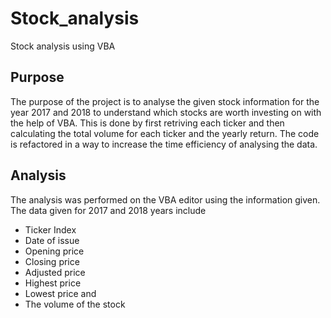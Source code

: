 # Stock_analysis
Stock analysis using VBA
## Purpose
The purpose of the project is to analyse the given stock information for the year 2017 and 2018 to understand which stocks are worth investing on with the help of VBA. This is done by first retriving each ticker and then calculating the total volume for each ticker and the yearly return. The code is refactored in a way to increase the time efficiency of analysing the data.
## Analysis
The analysis was performed on the VBA editor using the information given. The data given for 2017 and 2018 years include 
* Ticker Index 
* Date of issue
* Opening price
* Closing price
* Adjusted price
* Highest price
* Lowest price and
* The volume of the stock
> 
